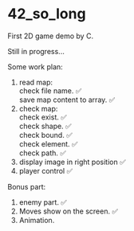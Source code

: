 # 42_so_long
First 2D game demo by C.

Still in progress...

Some work plan:
1) read map:  
   check file name.                ✅  
   save map content to array.      ✅  
2) check map:  
   check exist.                    ✅  
   check shape.                    ✅  
   check bound.                    ✅  
   check element.                  ✅  
   check path.                     ✅  
3) display image in right position ✅   
4) player control                  ✅  


Bonus part:
1) enemy part.                     ✅
2) Moves show on the screen.       ✅  
3) Animation.
